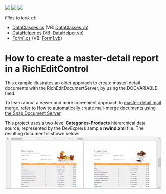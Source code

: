 <!-- default badges list -->
![](https://img.shields.io/endpoint?url=https://codecentral.devexpress.com/api/v1/VersionRange/128609647/11.1.4%2B)
[![](https://img.shields.io/badge/Open_in_DevExpress_Support_Center-FF7200?style=flat-square&logo=DevExpress&logoColor=white)](https://supportcenter.devexpress.com/ticket/details/E3331)
[![](https://img.shields.io/badge/📖_How_to_use_DevExpress_Examples-e9f6fc?style=flat-square)](https://docs.devexpress.com/GeneralInformation/403183)
<!-- default badges end -->
<!-- default file list -->
*Files to look at*:

* [DataClasses.cs](./CS/MasterDetailExample/DataClasses.cs) (VB: [DataClasses.vb](./VB/MasterDetailExample/DataClasses.vb))
* [DataHelper.cs](./CS/MasterDetailExample/DataHelper.cs) (VB: [DataHelper.vb](./VB/MasterDetailExample/DataHelper.vb))
* [Form1.cs](./CS/MasterDetailExample/Form1.cs) (VB: [Form1.vb](./VB/MasterDetailExample/Form1.vb))
<!-- default file list end -->
# How to create a master-detail report in a RichEditControl


<p>This example illustrates an older approach to create master-detail documents with the RichEditDocumentServer, by using the DOCVARIABLE field.</p>
<p>To learn about a newer and more convenient approach to <a href="https://documentation.devexpress.com/#WindowsForms/CustomDocument16044"><u>master-detail mail merge</u></a>, refer to <a href="https://www.devexpress.com/Support/Center/CodeCentral/ViewExample.aspx?exampleId=E1680"><u>How to automatically create mail-merge documents using the Snap Document Server</u></a>.</p>
<p>This project uses a two-level <strong>Categories-Products</strong> hierarchical data source, represented by the DevExpress sample <strong>nwind.xml</strong> file. The resulting document is shown below: <br><img src="https://raw.githubusercontent.com/DevExpress-Examples/how-to-create-a-master-detail-report-in-a-richeditcontrol-e3331/11.1.4+/media/96c27986-26f4-4775-b794-285e373adea7.png"><br><br></p>

<br/>


